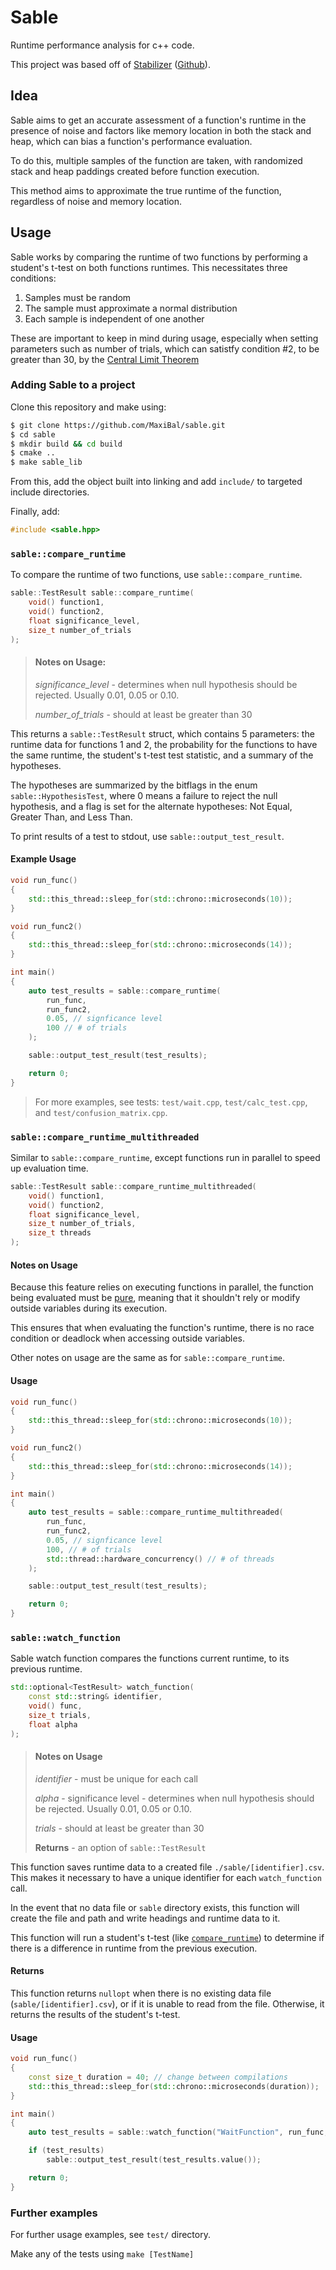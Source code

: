 # Sable

Runtime performance analysis for c++ code.

This project was based off of [Stabilizer](https://people.cs.umass.edu/~emery/pubs/stabilizer-asplos13.pdf) ([Github](https://github.com/ccurtsinger/stabilizer/tree/master)). 

## Idea

Sable aims to get an accurate assessment of a function's runtime in the presence of noise and factors like memory location in both the stack and heap, which can bias a function's performance evaluation. 

To do this, multiple samples of the function are taken, with randomized stack and heap paddings created before function execution.

This method aims to approximate the true runtime of the function, regardless of noise and memory location.

## Usage

Sable works by comparing the runtime of two functions by performing a student's t-test on both functions runtimes.  This necessitates three conditions:

1. Samples must be random
2. The sample must approximate a normal distribution
3. Each sample is independent of one another

These are important to keep in mind during usage, especially when setting parameters such as number of trials, which can satistfy condition #2, to be greater than 30, by the [ Central Limit Theorem](https://en.wikipedia.org/wiki/Central_limit_theorem)

### Adding Sable to a project

Clone this repository and make using:

```sh
$ git clone https://github.com/MaxiBal/sable.git
$ cd sable
$ mkdir build && cd build
$ cmake ..
$ make sable_lib
```

From this, add the object built into linking and add `include/` to targeted include directories.

Finally, add:

```cpp
#include <sable.hpp>
```

### `sable::compare_runtime`

To compare the runtime of two functions, use `sable::compare_runtime`.

```cpp
sable::TestResult sable::compare_runtime(
    void() function1, 
    void() function2, 
    float significance_level, 
    size_t number_of_trials
);
```
> #### Notes on Usage:
> _significance_level_ - determines when null hypothesis should be rejected.  Usually 0.01, 0.05 or 0.10.
>
> _number_of_trials_ - should at least be greater than 30


This returns a `sable::TestResult` struct, which contains 5 parameters: the runtime data for functions 1 and 2, the probability for the functions to have the same runtime, the student's t-test test statistic, and a summary of the hypotheses.

The hypotheses are summarized by the bitflags in the enum `sable::HypothesisTest`, where 0 means a failure to reject the null hypothesis, and a flag is set for the alternate hypotheses: Not Equal, Greater Than, and Less Than.

To print results of a test to stdout, use `sable::output_test_result`.

#### Example Usage

```cpp
void run_func()
{
    std::this_thread::sleep_for(std::chrono::microseconds(10));
}

void run_func2()
{
    std::this_thread::sleep_for(std::chrono::microseconds(14));
}

int main()
{
    auto test_results = sable::compare_runtime(
        run_func, 
        run_func2, 
        0.05, // signficance level
        100 // # of trials
    );

    sable::output_test_result(test_results);

    return 0;
}
```

> For more examples, see tests: `test/wait.cpp`, `test/calc_test.cpp`, and `test/confusion_matrix.cpp`.

### `sable::compare_runtime_multithreaded`

Similar to `sable::compare_runtime`, except functions run in parallel to speed up evaluation time.

```cpp
sable::TestResult sable::compare_runtime_multithreaded(
    void() function1, 
    void() function2, 
    float significance_level, 
    size_t number_of_trials,
    size_t threads
);
```

#### Notes on Usage

Because this feature relies on executing functions in parallel, the function being evaluated must be [pure](https://en.wikipedia.org/wiki/Pure_function), meaning that it shouldn't rely or modify outside variables during its execution.

This ensures that when evaluating the function's runtime, there is no race condition or deadlock when accessing outside variables.

Other notes on usage are the same as for `sable::compare_runtime`.

#### Usage

```cpp
void run_func()
{
    std::this_thread::sleep_for(std::chrono::microseconds(10));
}

void run_func2()
{
    std::this_thread::sleep_for(std::chrono::microseconds(14));
}

int main()
{
    auto test_results = sable::compare_runtime_multithreaded(
        run_func, 
        run_func2, 
        0.05, // signficance level
        100, // # of trials
        std::thread::hardware_concurrency() // # of threads
    );

    sable::output_test_result(test_results);

    return 0;
}
```

### `sable::watch_function`

Sable watch function compares the functions current runtime, to its previous runtime.

```cpp
std::optional<TestResult> watch_function(
    const std::string& identifier, 
    void() func, 
    size_t trials,
    float alpha
);
```
> #### Notes on Usage
> _identifier_ - must be unique for each call
>
> _alpha_ - significance level - determines when null hypothesis should be rejected.  Usually 0.01, 0.05 or 0.10.
>
> _trials_ - should at least be greater than 30
>
> **Returns** - an option of `sable::TestResult`

This function saves runtime data to a created file `./sable/[identifier].csv`.  This makes it necessary to have a unique identifier for each `watch_function` call.  

In the event that no data file or `sable` directory exists, this function will create the file and path and write headings and runtime data to it.

This function will run a student's t-test (like [`compare_runtime`](#sablecompare_runtime)) to determine if there is a difference in runtime from the previous execution.

#### Returns

This function returns `nullopt` when there is no existing data file (`sable/[identifier].csv`), or if it is unable to read from the file.  Otherwise, it returns the results of the student's t-test.

#### Usage

```cpp
void run_func()
{
    const size_t duration = 40; // change between compilations
    std::this_thread::sleep_for(std::chrono::microseconds(duration));
}

int main()
{
    auto test_results = sable::watch_function("WaitFunction", run_func, trials, 0.05);

    if (test_results)
        sable::output_test_result(test_results.value());

    return 0;
}
```

### Further examples

For further usage examples, see `test/` directory.

Make any of the tests using `make [TestName]`